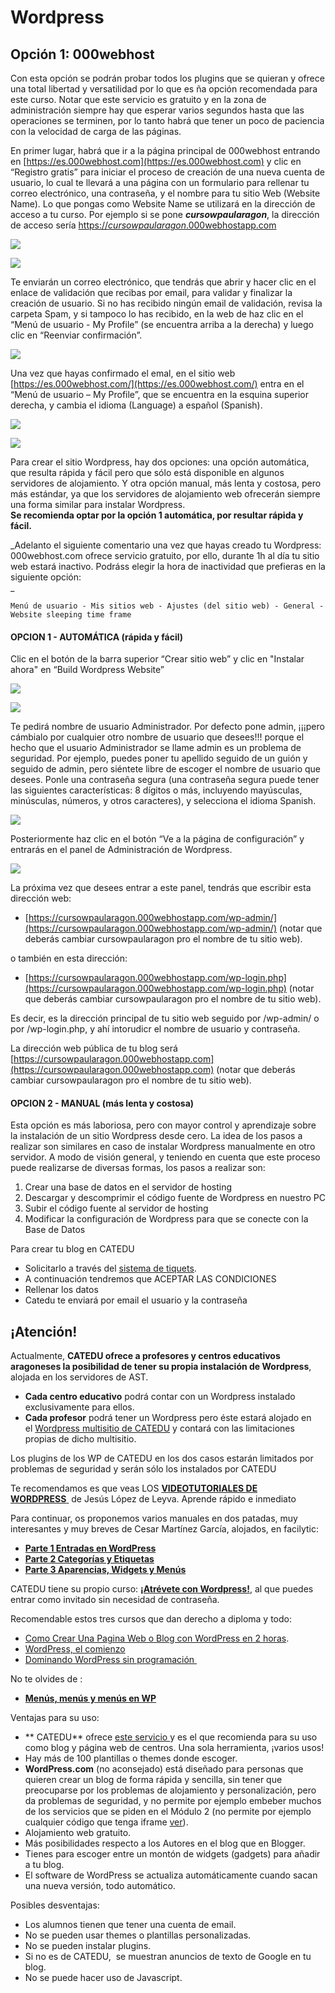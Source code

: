 
# Wordpress

## Opción 1: 000webhost

Con esta opción se podrán probar todos los plugins que se quieran y ofrece una total libertad y versatilidad por lo que es ña opción recomendada para este curso. Notar que este servicio es gratuito y en la zona de administración siempre hay que esperar varios segundos hasta que las operaciones se terminen, por lo tanto habrá que tener un poco de paciencia con la velocidad de carga de las páginas.

En primer lugar, habrá que ir a la página principal de 000webhost entrando en [https://es.000webhost.com](https://es.000webhost.com) y clic en “Registro gratis” para iniciar el proceso de creación de una nueva cuenta de usuario, lo cual te llevará a una página con un formulario para rellenar tu correo electrónico, una contraseña, y el nombre para tu sitio Web \(Website Name\). Lo que pongas como Website Name se utilizará en la dirección de acceso a tu curso. Por ejemplo si se pone _**cursowpaularagon**_, la dirección de acceso sería [https://_cursowpaularagon_.000webhostapp.com](https://cursowpaularagon.000webhostapp.com)

![](/assets/hosting0-alta.png)

![](/assets/hosting1-bienvenida.png)

Te enviarán un correo electrónico, que tendrás que abrir y hacer clic en el enlace de validación que recibas por email, para validar y finalizar la creación de usuario. Si no has recibido ningún email de validación, revisa la carpeta Spam, y si tampoco lo has recibido, en la web de haz clic en el “Menú de usuario - My Profile” \(se encuentra arriba a la derecha\) y luego clic en “Reenviar confirmación”.

![](/assets/hosting2-email.png)

Una vez que hayas confirmado el emal, en el sitio web [https://es.000webhost.com/](https://es.000webhost.com/) entra en el “Menú de usuario – My Profile”, que se encuentra en la esquina superior derecha, y cambia el idioma \(Language\) a español \(Spanish\).

![](/assets/hosting3-myprofile.png)

![](/assets/hosting4-es-es.png)

Para crear el sitio Wordpress, hay dos opciones: una opción automática, que resulta rápida y fácil pero que sólo está disponible en algunos servidores de alojamiento. Y otra opción manual, más lenta y costosa, pero más estándar, ya que los servidores de alojamiento web ofrecerán siempre una forma similar para instalar Wordpress.  
**Se recomienda optar por la opción 1 automática, por resultar rápida y fácil.**

_Adelanto el siguiente comentario una vez que hayas creado tu Wordpress: 000webhost.com ofrece servicio gratuito, por ello, durante 1h al día tu sitio web estará inactivo. Podráss elegir la hora de inactividad que prefieras en la siguiente opción:    
_

```
Menú de usuario - Mis sitios web - Ajustes (del sitio web) - General - Website sleeping time frame
```

#### OPCION 1 - AUTOMÁTICA \(rápida y fácil\)

Clic en el botón de la barra superior “Crear sitio web” y clic en "Instalar ahora" en “Build Wordpress Website”

![](/assets/hosting5-boton-crear.png)

![](/assets/hosting6-boton-crear-wp.png)

Te pedirá nombre de usuario Administrador. Por defecto pone admin, ¡¡¡pero cámbialo por cualquier otro nombre de usuario que desees!!! porque el hecho que el usuario Administrador se llame admin es un problema de seguridad. Por ejemplo, puedes poner tu apellido seguido de un guión y seguido de admin, pero siéntete libre de escoger el nombre de usuario que desees. Ponle una contraseña segura \(una contraseña segura puede tener las siguientes características: 8 dígitos o más, incluyendo mayúsculas, minúsculas, números, y otros caracteres\), y selecciona el idioma Spanish.

![](/assets/hosting7-crear-wp.png)

Posteriormente haz clic en el botón “Ve a la página de configuración” y entrarás en el panel de Administración de Wordpress.

![](/assets/hosting8-wp-creado.png)

La próxima vez que desees entrar a este panel, tendrás que escribir esta dirección web:

* [https://cursowpaularagon.000webhostapp.com/wp-admin/](https://cursowpaularagon.000webhostapp.com/wp-admin/) \(notar que deberás cambiar cursowpaularagon pro el nombre de tu sitio web\).

o también en esta dirección:

* [https://cursowpaularagon.000webhostapp.com/wp-login.php](https://cursowpaularagon.000webhostapp.com/wp-login.php) \(notar que deberás cambiar cursowpaularagon pro el nombre de tu sitio web\).

Es decir, es la dirección principal de tu sitio web seguido por /wp-admin/ o por /wp-login.php, y ahí intorudicr el nombre de usuario y contraseña.

La dirección web pública de tu blog será [https://cursowpaularagon.000webhostapp.com](https://cursowpaularagon.000webhostapp.com) \(notar que deberás cambiar cursowpaularagon pro el nombre de tu sitio web\).

#### OPCION 2 - MANUAL \(más lenta y costosa\)

Esta opción es más laboriosa, pero con mayor control y aprendizaje sobre la instalación de un sitio Wordpress desde cero. La idea de los pasos a realizar son similares en caso de instalar Wordpress manualmente en otro servidor. A modo de visión general, y teniendo en cuenta que este proceso puede realizarse de diversas formas, los pasos a realizar son:

1. Crear una base de datos en el servidor de hosting
2. Descargar y descomprimir el código fuente de Wordpress en nuestro PC
3. Subir el código fuente al servidor de hosting
4. Modificar la configuración de Wordpress para que se conecte con la Base de Datos




Para crear tu blog en CATEDU

* Solicitarlo a través del [sistema de tiquets](http://soporte.catedu.es/).
* A continuación tendremos que ACEPTAR LAS CONDICIONES
* Rellenar los datos
* Catedu te enviará por email el usuario y la contraseña

## ¡Atención!

Actualmente, **CATEDU ofrece a profesores y centros educativos aragoneses la posibilidad de tener su propia instalación de Wordpress**, alojada en los servidores de AST. 

- **Cada centro educativo** podrá contar con un Wordpress instalado exclusivamente para ellos. 
- **Cada profesor** podrá tener un Wordpress pero éste estará alojado en el [Wordpress multisitio de CATEDU](http://wp.catedu.es/) y contará con las limitaciones propias de dicho multisitio.

Los plugins de los WP de CATEDU en los dos casos estarán limitados por problemas de seguridad y serán sólo los instalados por CATEDU

Te recomendamos es que veas LOS [**VIDEOTUTORIALES DE WORDPRESS** ](http://facilytic.catedu.es/2016/01/15/video-tutoriales-wordpess/) de Jesús López de Leyva. Aprende rápido e inmediato

Para continuar, os proponemos varios manuales en dos patadas, muy interesantes y muy breves de Cesar Martínez García, alojados, en facilytic:

- **[Parte 1 Entradas en WordPress](http://www.catedu.es/facilytic/wp-content/uploads/2013/04/Manual_WP_1.pdf)**
- [**Parte 2 Categorías y Etiquetas**](http://www.catedu.es/facilytic/wp-content/uploads/2013/04/Manual_WP_2.pdf)
- [**Parte 3 Aparencias, Widgets y Menús**](http://www.catedu.es/facilytic/wp-content/uploads/2013/05/Manual_WP_3.pdf) 

CATEDU tiene su propio curso: [**¡Atrévete con Wordpress!**](http://moodle.catedu.es/course/view.php?id=57), al que puedes entrar como invitado sin necesidad de contraseña.

Recomendable estos tres cursos que dan derecho a diploma y todo:

- [Como Crear Una Pagina Web o Blog con WordPress en 2 horas](https://www.udemy.com/como-crear-una-pagina-web-o-blog-con-wordpress/).
- [WordPress, el comienzo](https://www.acamica.com/cursos/63/curso-inicial-wordpress) 
- [Dominando WordPress sin programación ](https://www.udemy.com/dominando-wordpress/)

No te olvides de :

- [**Menús, menús y menús en WP**](http://facilytic.catedu.es/2013/06/11/menus-menus-y-menus-wordpress/)

Ventajas para su uso:

- ** CATEDU** ofrece [este servicio ](http://www.catedu.es/webcatedu/index.php/buenas-practicas/158-servicios-de-catedu)y es el que recomienda para su uso como blog y página web de centros. Una sola herramienta, ¡varios usos!
- Hay más de 100 plantillas o themes donde escoger.
- **WordPress.com** (no aconsejado) está diseñado para personas que quieren crear un blog de forma rápida y sencilla, sin tener que preocuparse por los problemas de alojamiento y personalización, pero da problemas de seguridad, y no permite por ejemplo embeber muchos de los servicios que se piden en el Módulo 2 (no permite por ejemplo cualquier código que tenga iframe [ver](https://en.support.wordpress.com/code/)).
- Alojamiento web gratuito.
- Más posibilidades respecto a los Autores en el blog que en Blogger.
- Tienes para escoger entre un montón de widgets (gadgets) para añadir a tu blog.
- El software de WordPress se actualiza automáticamente cuando sacan una nueva versión, todo automático.

Posibles desventajas:

- Los alumnos tienen que tener una cuenta de email.
- No se pueden usar themes o plantillas personalizadas.
- No se pueden instalar plugins.
- Si no es de CATEDU,  se muestran anuncios de texto de Google en tu blog.
- No se puede hacer uso de Javascript.

